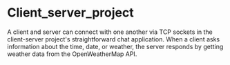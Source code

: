 # Client_server_project
A client and server can connect with one another via TCP sockets in the client-server project's straightforward chat application. When a client asks information about the time, date, or weather, the server responds by getting weather data from the OpenWeatherMap API.
